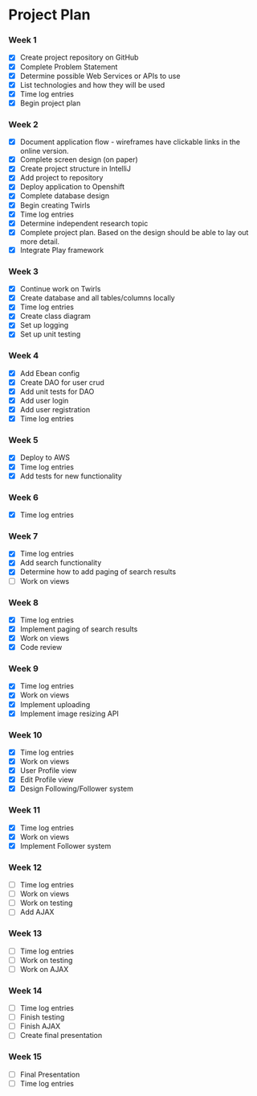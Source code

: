 # Project Plan

### Week 1
- [X] Create project repository on GitHub
- [X] Complete Problem Statement
- [X] Determine possible Web Services or APIs to use
- [X] List technologies and how they will be used
- [X] Time log entries
- [X] Begin project plan

### Week 2
- [X] Document application flow - wireframes have clickable links in the online version.
- [X] Complete screen design (on paper)
- [X] Create project structure in IntelliJ
- [X] Add project to repository
- [X] Deploy application to Openshift
- [X] Complete database design
- [X] Begin creating Twirls
- [X] Time log entries
- [X] Determine independent research topic
- [X] Complete project plan. Based on the design should be able to lay out
more detail.
- [X] Integrate Play framework

### Week 3
- [X] Continue work on Twirls
- [X] Create database and all tables/columns locally
- [X] Time log entries
- [X] Create class diagram
- [X] Set up logging
- [X] Set up unit testing

### Week 4
- [X] Add Ebean config
- [X] Create DAO for user crud
- [X] Add unit tests for DAO
- [X] Add user login  
- [X] Add user registration
- [X] Time log entries

### Week 5
- [X] Deploy to AWS
- [X] Time log entries
- [X] Add tests for new functionality

### Week 6
- [X] Time log entries

### Week 7
- [X] Time log entries
- [X] Add search functionality
- [X] Determine how to add paging of search results
- [ ] Work on views

### Week 8
- [X] Time log entries
- [X] Implement paging of search results
- [X] Work on views
- [X] Code review

### Week 9
- [X] Time log entries
- [X] Work on views
- [X] Implement uploading
- [X] Implement image resizing API

### Week 10
- [X] Time log entries
- [X] Work on views
- [X] User Profile view
- [X] Edit Profile view
- [X] Design Following/Follower system

### Week 11
- [X] Time log entries
- [X] Work on views
- [X] Implement Follower system

### Week 12
- [ ] Time log entries
- [ ] Work on views
- [ ] Work on testing
- [ ] Add AJAX

### Week 13
- [ ] Time log entries
- [ ] Work on testing
- [ ] Work on AJAX

### Week 14
- [ ] Time log entries
- [ ] Finish testing
- [ ] Finish AJAX
- [ ] Create final presentation

### Week 15
- [ ] Final Presentation
- [ ] Time log entries
